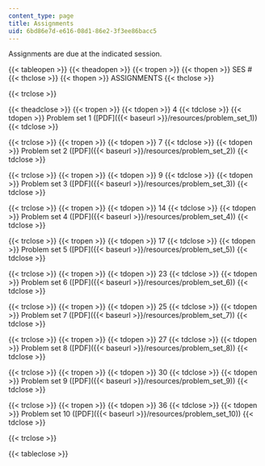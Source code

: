 ```yaml
---
content_type: page
title: Assignments
uid: 6bd86e7d-e616-08d1-86e2-3f3ee86bacc5
---
```


Assignments are due at the indicated session.

{{< tableopen >}}
{{< theadopen >}}
{{< tropen >}}
{{< thopen >}}
SES #
{{< thclose >}}
{{< thopen >}}
ASSIGNMENTS
{{< thclose >}}

{{< trclose >}}

{{< theadclose >}}
{{< tropen >}}
{{< tdopen >}}
4
{{< tdclose >}}
{{< tdopen >}}
Problem set 1 ([PDF]({{< baseurl >}}/resources/problem_set_1))
{{< tdclose >}}

{{< trclose >}}
{{< tropen >}}
{{< tdopen >}}
7
{{< tdclose >}}
{{< tdopen >}}
Problem set 2 ([PDF]({{< baseurl >}}/resources/problem_set_2))
{{< tdclose >}}

{{< trclose >}}
{{< tropen >}}
{{< tdopen >}}
9
{{< tdclose >}}
{{< tdopen >}}
Problem set 3 ([PDF]({{< baseurl >}}/resources/problem_set_3))
{{< tdclose >}}

{{< trclose >}}
{{< tropen >}}
{{< tdopen >}}
14
{{< tdclose >}}
{{< tdopen >}}
Problem set 4 ([PDF]({{< baseurl >}}/resources/problem_set_4))
{{< tdclose >}}

{{< trclose >}}
{{< tropen >}}
{{< tdopen >}}
17
{{< tdclose >}}
{{< tdopen >}}
Problem set 5 ([PDF]({{< baseurl >}}/resources/problem_set_5))
{{< tdclose >}}

{{< trclose >}}
{{< tropen >}}
{{< tdopen >}}
23
{{< tdclose >}}
{{< tdopen >}}
Problem set 6 ([PDF]({{< baseurl >}}/resources/problem_set_6))
{{< tdclose >}}

{{< trclose >}}
{{< tropen >}}
{{< tdopen >}}
25
{{< tdclose >}}
{{< tdopen >}}
Problem set 7 ([PDF]({{< baseurl >}}/resources/problem_set_7))
{{< tdclose >}}

{{< trclose >}}
{{< tropen >}}
{{< tdopen >}}
27
{{< tdclose >}}
{{< tdopen >}}
Problem set 8 ([PDF]({{< baseurl >}}/resources/problem_set_8))
{{< tdclose >}}

{{< trclose >}}
{{< tropen >}}
{{< tdopen >}}
30
{{< tdclose >}}
{{< tdopen >}}
Problem set 9 ([PDF]({{< baseurl >}}/resources/problem_set_9))
{{< tdclose >}}

{{< trclose >}}
{{< tropen >}}
{{< tdopen >}}
36
{{< tdclose >}}
{{< tdopen >}}
Problem set 10 ([PDF]({{< baseurl >}}/resources/problem_set_10))
{{< tdclose >}}

{{< trclose >}}

{{< tableclose >}}